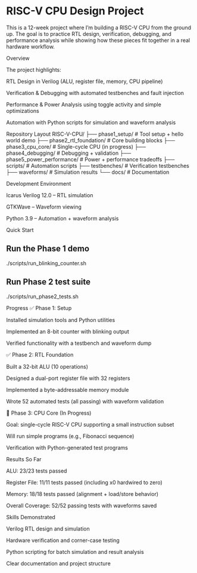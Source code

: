 # RISC-V CPU Design Project

This is a 12-week project where I’m building a RISC-V CPU from the ground up. The goal is to practice RTL design, verification, debugging, and performance analysis while showing how these pieces fit together in a real hardware workflow.

Overview

The project highlights:

RTL Design in Verilog (ALU, register file, memory, CPU pipeline)

Verification & Debugging with automated testbenches and fault injection

Performance & Power Analysis using toggle activity and simple optimizations

Automation with Python scripts for simulation and waveform analysis

Repository Layout
RISC-V-CPU/
├── phase1_setup/              # Tool setup + hello world demo
├── phase2_rtl_foundation/     # Core building blocks
├── phase3_cpu_core/           # Single-cycle CPU (in progress)
├── phase4_debugging/          # Debugging + validation
├── phase5_power_performance/  # Power + performance tradeoffs
├── scripts/                   # Automation scripts
├── testbenches/               # Verification testbenches
├── waveforms/                 # Simulation results
└── docs/                      # Documentation

Development Environment

Icarus Verilog 12.0 – RTL simulation

GTKWave – Waveform viewing

Python 3.9 – Automation + waveform analysis

Quick Start
## Run the Phase 1 demo
./scripts/run_blinking_counter.sh

## Run Phase 2 test suite
./scripts/run_phase2_tests.sh

Progress
✅ Phase 1: Setup

Installed simulation tools and Python utilities

Implemented an 8-bit counter with blinking output

Verified functionality with a testbench and waveform dump

✅ Phase 2: RTL Foundation

Built a 32-bit ALU (10 operations)

Designed a dual-port register file with 32 registers

Implemented a byte-addressable memory module

Wrote 52 automated tests (all passing) with waveform validation

🚧 Phase 3: CPU Core (In Progress)

Goal: single-cycle RISC-V CPU supporting a small instruction subset

Will run simple programs (e.g., Fibonacci sequence)

Verification with Python-generated test programs

Results So Far

ALU: 23/23 tests passed

Register File: 11/11 tests passed (including x0 hardwired to zero)

Memory: 18/18 tests passed (alignment + load/store behavior)

Overall Coverage: 52/52 passing tests with waveforms saved

Skills Demonstrated

Verilog RTL design and simulation

Hardware verification and corner-case testing

Python scripting for batch simulation and result analysis

Clear documentation and project structure
